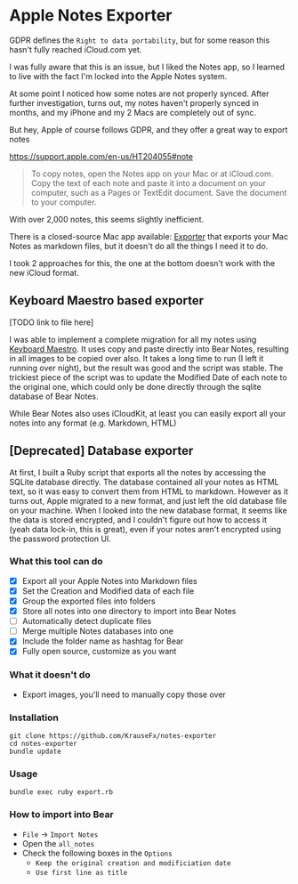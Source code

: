 # Apple Notes Exporter

GDPR defines the `Right to data portability`, but for some reason this hasn't fully reached iCloud.com yet.

I was fully aware that this is an issue, but I liked the Notes app, so I learned to live with the fact I'm locked into the Apple Notes system.

At some point I noticed how some notes are not properly synced. After further investigation, turns out, my notes haven't properly synced in months, and my iPhone and my 2 Macs are completely out of sync. 

But hey, Apple of course follows GDPR, and they offer a great way to export notes

https://support.apple.com/en-us/HT204055#note

> To copy notes, open the Notes app on your Mac or at iCloud.com. Copy the text of each note and paste it into a document on your computer, such as a Pages or TextEdit document. Save the document to your computer.

With over 2,000 notes, this seems slightly inefficient.

There is a closed-source Mac app available: [Exporter](https://itunes.apple.com/us/app/exporter/id1099120373?mt=12) that exports your Mac Notes as markdown files, but it doesn't do all the things I need it to do.

I took 2 approaches for this, the one at the bottom doesn't work with the new iCloud format.

## Keyboard Maestro based exporter

[TODO link to file here]

I was able to implement a complete migration for all my notes using [Keyboard Maestro](https://www.keyboardmaestro.com/main/). It uses copy and paste directly into Bear Notes, resulting in all images to be copied over also. It takes a long time to run (I left it running over night), but the result was good and the script was stable. The trickiest piece of the script was to update the Modified Date of each note to the original one, which could only be done directly through the sqlite database of Bear Notes. 

While Bear Notes also uses iCloudKit, at least you can easily export all your notes into any format (e.g. Markdown, HTML)

## [Deprecated] Database exporter

At first, I built a Ruby script that exports all the notes by accessing the SQLite database directly. The database contained all your notes as HTML text, so it was easy to convert them from HTML to markdown. However as it turns out, Apple migrated to a new format, and just left the old database file on your machine. When I looked into the new database format, it seems like the data is stored encrypted, and I couldn't figure out how to access it (yeah data lock-in, this is great), even if your notes aren't encrypted using the password protection UI.

### What this tool can do

- [x] Export all your Apple Notes into Markdown files
- [x] Set the Creation and Modified data of each file
- [x] Group the exported files into folders
- [x] Store all notes into one directory to import into Bear Notes
- [ ] Automatically detect duplicate files
- [ ] Merge multiple Notes databases into one
- [x] Include the folder name as hashtag for Bear
- [x] Fully open source, customize as you want

### What it doesn't do

- Export images, you'll need to manually copy those over

### Installation

```
git clone https://github.com/KrauseFx/notes-exporter
cd notes-exporter
bundle update
```

### Usage

```
bundle exec ruby export.rb
```

### How to import into Bear

- `File` -> `Import Notes`
- Open the `all_notes`
- Check the following boxes in the `Options`
  - `Keep the original creation and modificiation date`
  - `Use first line as title`
